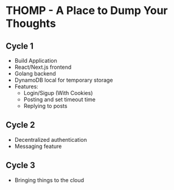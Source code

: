 # THOMP - A Place to Dump Your Thoughts

## Cycle 1
- Build Application
- React/Next.js frontend
- Golang backend
- DynamoDB local for temporary storage
- Features:
    - Login/Sigup (With Cookies)
    - Posting and set timeout time
    - Replying to posts

## Cycle 2
- Decentralized authentication
- Messaging feature

## Cycle 3
- Bringing things to the cloud
